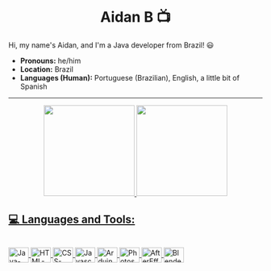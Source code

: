<h1 align="center">Aidan B 📺</h1>

Hi, my name's Aidan, and I'm a Java developer from Brazil! 😃

- **Pronouns:** he/him
- **Location:** Brazil
- **Languages (Human):** Portuguese (Brazilian), English, a little bit of Spanish

---

<div align="center">
  <a href="https://github.com/judgehangman">
  <img height="180em" src="https://github-readme-stats.vercel.app/api?username=judgehangman&show_icons=true&theme=tokyonight&include_all_commits=true&count_private=true"/>
  <img height="180em" src="https://github-readme-stats.vercel.app/api/top-langs/?username=judgehangman&layout=compact&langs_count=7&theme=tokyonight"/>
</div>
  
  ## 💻 Languages and Tools:
  
  <div style="display: inline_block"><br>          
    <img align="center" alt="Java-Logo" height="30" width="40" src="https://cdn.jsdelivr.net/gh/devicons/devicon/icons/java/java-original.svg">
    <img align="center" alt="HTML-Logo" height="30" width="40" src="https://cdn.jsdelivr.net/gh/devicons/devicon/icons/html5/html5-original.svg">
    <img align="center" alt="CSS-Logo" height="30" width="40" src="https://cdn.jsdelivr.net/gh/devicons/devicon/icons/css3/css3-original.svg">
    <img align="center" alt="Javascript-Logo" height="30" width="40" src="https://cdn.jsdelivr.net/gh/devicons/devicon/icons/javascript/javascript-original.svg">
    <img align="center" alt="Arduino-Logo" height="30" width="40" src="https://cdn.jsdelivr.net/gh/devicons/devicon/icons/arduino/arduino-original.svg">
    <img align="center" alt="Photoshop-Logo" height="30" width="40" src="https://cdn.jsdelivr.net/gh/devicons/devicon/icons/photoshop/photoshop-plain.svg">
    <img align="center" alt="AfterEffects-Logo" height="30" width="40" src="https://cdn.jsdelivr.net/gh/devicons/devicon/icons/aftereffects/aftereffects-original.svg">
    <img align="center" alt="Blender-Logo" height="30" width="40" src="https://cdn.jsdelivr.net/gh/devicons/devicon/icons/blender/blender-original.svg">
  </div>
